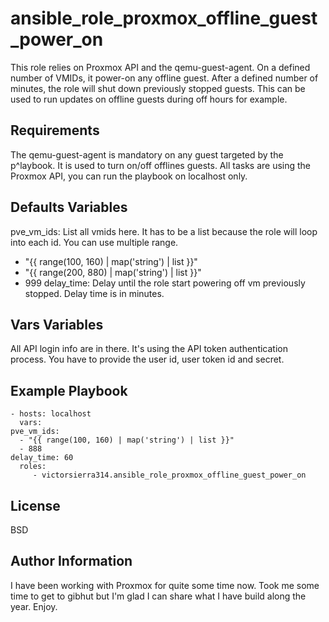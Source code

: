 ansible_role_proxmox_offline_guest_power_on
===========================================

This role relies on Proxmox API and the qemu-guest-agent. On a defined number of VMIDs, it power-on any offline guest.
After a defined number of minutes, the role will shut down previously stopped guests.
This can be used to run updates on offline guests during off hours for example.

Requirements
------------

The qemu-guest-agent is mandatory on any guest targeted by the p^laybook. It is used to turn on/off offlines guests.
All tasks are using the Proxmox API, you can run the playbook on localhost only.


Defaults Variables
------------------

pve_vm_ids: List all vmids here. It has to be a list because the role will loop into each id. You can use multiple range.
  - "{{ range(100, 160) | map('string') | list }}"
  - "{{ range(200, 880) | map('string') | list }}"
  - 999
delay_time: Delay until the role start powering off vm previously stopped. Delay time is in minutes.

Vars Variables
--------------

All API login info are in there.
It's using the API token authentication process. You have to provide the user id, user token id and secret.
 
Example Playbook
----------------

    - hosts: localhost
      vars:
	pve_vm_ids:
	  - "{{ range(100, 160) | map('string') | list }}"
	  - 888
	delay_time: 60
      roles:
         - victorsierra314.ansible_role_proxmox_offline_guest_power_on

License
-------

BSD

Author Information
------------------

I have been working with Proxmox for quite some time now. Took me some time to get to gibhut but I'm glad I can share what I have build along the year. Enjoy.
